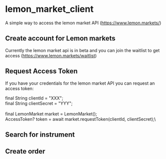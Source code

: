 # lemon_market_client
A simple way to access the lemon market API (https://www.lemon.markets/)

## Create account for Lemon markets
Currently the lemon market api is in beta and you can join the waitlist to get access (https://www.lemon.markets/waitlist)

## Request Access Token
If you have your credentials for the lemon market API you can request an access token:

final String clientId = "XXX";\
final String clientSecret = "YYY";\
\
final LemonMarket market = LemonMarket();\
AccessToken? token = await market.requestToken(clientId, clientSecret);\

## Search for instrument

## Create order